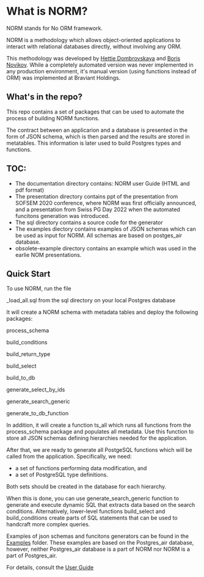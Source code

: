 # What is NORM?
 
 NORM stands for No ORM framework.
 
 NORM is a methodology which allows object-oriented applications to interact with relational databases
 directly, without involving any ORM. 
 
 This methodology was developed by [Hettie Dombrovskaya](https://github.com/hettie-d) and [Boris Novikov](https://github.com/bn1206). While a completely automated version was never implemented in any production environment, it's manual version (using functions instead of ORM) was implemented at Braviant Holdings.

## What's in the repo?

This repo contains a set of packages that can be used to automate the process of building NORM functions.

The contract between an applicarion and a database is presented in the form of JSON schema, which is then parsed and the results are stored in metatables. This information is later used to build Postgres types and functions.


 
 ##  TOC:
 
 * The documentation directory contains: NORM user Guide (HTML and pdf format)
 * The presentation directory contains ppt of the  presentation from SOFSEM 2020 conference, where NORM was first officially announced, and a presentation from Swiss PG Day 2022 when the automated funcitons generation was introduced.
 * The sql directory contains a source code for the generator
 * The examples diectory contains examples of JSON schemas which can be used as input for NORM. All schemas are based on postges_air database.
 * obsolete-example directory contains an example which was used in the earlie NOM presentations.

## Quick Start

To use NORM, run the file 

\_load\_all.sql from the sql directory on your local Postgres database

It will create a NORM schema with metadata tables and deploy the following packages:

process_schema

build_conditions

build_return_type

build_select

build_to_db

generate_select_by_ids

generate_search_generic

generate_to_db_function


In addition, it will create a function ts_all which runs all functions from the process_schema package and populates all metadata. Use this function to store all JSON schemas defining hierarchies needed for the application. 

After that, we are ready to generate all PostgeSQL functions which will be called from the application. Specifically, we need:

- a set of functions performing data modification, and
- a set of PostgreSQL type definitions.

Both sets should be created in the database for each hierarchy.

When this is done, you can use generate_search_generic function to generate and execute dynamic SQL that extracts data based on the search conditions. Alternatively, lower-level functions build_select  and build_conditions create parts of SQL statements that can be used to handcraft more complex queries. 

Examples of json schemas and funcitons generators can be found in the [Examples](examples) folder. These examples are based on the Postgres_air database, however, neither Postgres_air database is a part of NORM nor NORM is a part of Postgres_air. 

For details, consult the [User Guide](documentation/norm-ug.pdf) 

